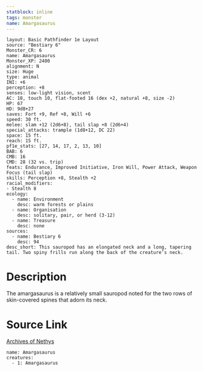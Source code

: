 ```yaml
---
statblock: inline
tags: monster
name: Amargasaurus
---
```

```statblock
layout: Basic Pathfinder 1e Layout
source: "Bestiary 6"
Monster_CR: 6
name: Amargasaurus
Monster_XP: 2400
alignment: N
size: Huge
type: animal
INI: +6
perception: +8
senses: low-light vision, scent
AC: 18, touch 10, flat-footed 16 (dex +2, natural +8, size -2)
HP: 67
HD: 9d8+27
saves: Fort +9, Ref +8, Will +6
speed: 30 ft.
melee: slam +12 (2d6+8), tail slap +8 (2d6+4)
special_attacks: trample (1d8+12, DC 22)
space: 15 ft.
reach: 15 ft.
pf1e_stats: [27, 14, 17, 2, 13, 10]
BAB: 6
CMB: 16
CMD: 28 (32 vs. trip)
feats: Endurance, Improved Initiative, Iron Will, Power Attack, Weapon Focus (tail slap)
skills: Perception +8, Stealth +2
racial_modifiers:
- Stealth 8
ecology:
  - name: Environment
    desc: warm forests or plains
  - name: Organisation
    desc: solitary, pair, or herd (3-12)
  - name: Treasure
    desc: none
sources:
  - name: Bestiary 6
    desc: 94
desc_short: This sauropod has an elongated neck and a long, tapering tail. Two spiny frills run along the back of the creature’s neck.
```
# Description
The amargasaurus is a relatively small sauropod noted for the two rows of skin-covered spines that adorn its neck.
# Source Link
[Archives of Nethys](https://aonprd.com/MonsterDisplay.aspx?ItemName=Amargasaurus)
```encounter-table
name: Amargasaurus
creatures:
  - 1: Amargasaurus
```
